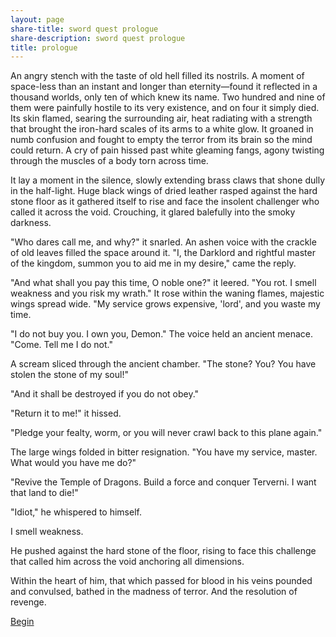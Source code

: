 ```yaml
---
layout: page
share-title: sword quest prologue
share-description: sword quest prologue
title: prologue
---
```

An angry stench with the taste of old hell filled its nostrils. A moment of space-less than an instant and longer than eternity—found it reflected in a thousand worlds, only ten of which knew its name. Two hundred and nine of them were painfully hostile to its very existence, and on four it simply died. Its skin flamed, searing the surrounding air, heat radiating with a strength that brought the iron-hard scales of its arms to a white glow. It groaned in numb confusion and fought to empty the terror from its brain so the mind could return. A cry of pain hissed past white gleaming fangs, agony twisting through the muscles of a body torn across time.

It lay a moment in the silence, slowly extending brass claws that shone dully in the half-light. Huge black wings of dried leather rasped against the hard stone floor as it gathered itself to rise and face the insolent challenger who called it across the void. Crouching, it glared balefully into the smoky darkness.

"Who dares call me, and why?" it snarled.
An ashen voice with the crackle of old leaves filled the space around it. "I, the Darklord and rightful master of the kingdom, summon you to aid me in my desire," came the reply.

"And what shall you pay this time, O noble one?" it leered. "You rot. I smell weakness and you risk my wrath." It rose within the waning flames, majestic wings spread wide. "My service grows expensive, 'lord', and you waste my time.

"I do not buy you. I own you, Demon." The voice held an ancient menace. "Come. Tell me I do not."

A scream sliced through the ancient chamber. "The stone? You? You have stolen the stone of my soul!"

"And it shall be destroyed if you do not obey."

"Return it to me!" it hissed.

"Pledge your fealty, worm, or you will never crawl back to this plane again."

The large wings folded in bitter resignation. "You have my service, master. What would you have me do?"

"Revive the Temple of Dragons. Build a force and conquer Terverni. I want that land to die!"

"Idiot," he whispered to himself.

I smell weakness.

He pushed against the hard stone of the floor, rising to face this challenge that called him across the void anchoring all dimensions.

Within the heart of him, that which passed for blood in his veins pounded and convulsed, bathed in the madness of terror. And the resolution of revenge.

[Begin](https://homocumulus.github.io/swordquest/1)
